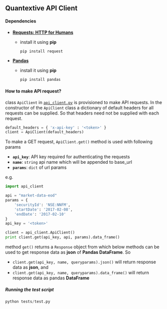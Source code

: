 ## Quantextive API Client

#### Dependencies

 - [**Requests: HTTP for Humans**](http://docs.python-requests.org/en/master/)
 	- install it using **pip** 
 	
 	  ```python
 	  pip install request
 	  ```
 - [**Pandas**](http://pandas.pydata.org/)
 	- install it using **pip** 
 	
 	  ```python
 	  pip install pandas
 	  ```

#### How to make API request?

class `ApiClient` in [`api_client.py`](api_client.py) is provisioned to make API requests. In the constructor of the `ApiClient` class a dictionary of default headers for all requests can be supplied. So that headers need not be supplied with each request.

```python
default_headers = { 'x-api-key' : '<token>' }
client = ApiClient(default_headers)
``` 

To make a GET request, `ApiClient.get()` method is used with following params

- **`api_key`**: API key required for authenticating the requests
- **`name`**: `string` api name which will be appended to base_url
- **`params`**: `dict` of url params
 
e.g.

```python
import api_client

api = "market-data-eod"
params = { 
    'securityId': 'NSE:NNFM',
    'startDate': '2017-02-08',
    'endDate': '2017-02-10'
}
api_key = '<token>'

client = api_client.ApiClient()
print client.get(api_key, api, params).data_frame()
```

method `get()` returns a `Response` object from which below methods can be used to get response data as **json** of **Pandas DataFrame**. So

 - `client.get(api_key, name, queryparams).json()` will return response data as **json**, and
 - `client.get(api_key, name, queryparams).data_frame()` will return response data as pandas **DataFrame**

##### Running the test script

```python
python tests/test.py
```